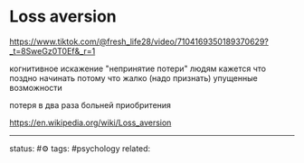 # Loss aversion

https://www.tiktok.com/@fresh_life28/video/7104169350189370629?_t=8SweGz0T0Ef&_r=1

когнитивное искажение "непринятие потери"
людям кажется что поздно начинать потому что жалко (надо признать) упущенные возможности

потеря в два раза больней приобритения

https://en.wikipedia.org/wiki/Loss_aversion

--- 
status: #⚙️ 
tags: #psychology 
related: 